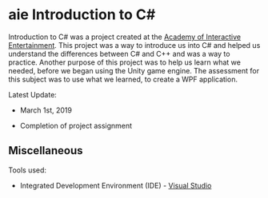 # aie Introduction to C#

Introduction to C# was a project created at the [Academy of Interactive Entertainment](https://seattle.aie.edu/campuses/seattle/). This project was a way to introduce us into C# and helped us understand the differences between C# and C++ and was a way to practice. Another purpose of this project was to help us learn what we needed, before we began using the Unity game engine. The assessment for this subject was to use what we learned, to create a WPF application.

Latest Update:

*  March 1st, 2019
  - Completion of project assignment

## Miscellaneous

Tools used:

* Integrated Development Environment (IDE) - [Visual Studio](https://visualstudio.microsoft.com/)

